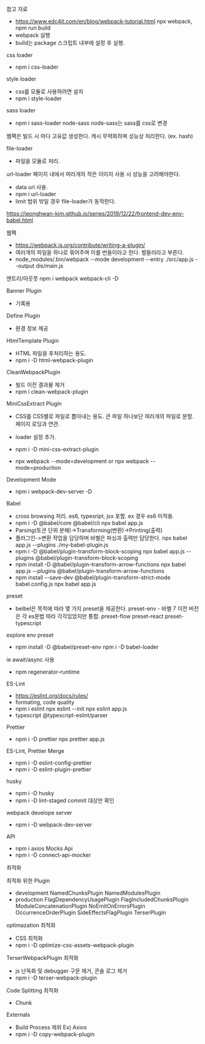 참고 자료
- https://www.edc4it.com/en/blog/webpack-tutorial.html
npx webpack, npm run build
- webpack 실행
- build는 package 스크립트 내부에 설정 후 실행.

css loader
- npm i css-loader

style loader
- css를 모듈로 사용하려면 설치
- npm i style-loader

sass loader
- npm i sass-loader node-sass
  node-sass는 sass를 css로 변경

웹팩은 빌드 시 마다 고유값 생성한다.
캐시 무력화하며 성능상 처리한다. (ex. hash)

file-loader
- 파일을 모듈로 처리.

url-loader
페이지 내에서 여러개의 작은 이미지 사용 시 성능을 고려해야한다.
- data url 사용.
- npm i url-loader
- limit 범위 밖일 경우 file-loader가 동작한다.

https://jeonghwan-kim.github.io/series/2019/12/22/frontend-dev-env-babel.html

웹팩 
- https://webpack.js.org/contribute/writing-a-plugin/
- 여러개의 파일을 하나로 묶어주며 이를 번들이라고 한다. 벌들러라고 부른다.
- node_modules/.bin/webpack --mode development --entry ./src/app.js --output dis/main.js

엔트리/아웃풋
npm i webpack webpack-cli -D

Banner Plugin
- 기록용

Define Plugin
- 환경 정보 제공

HtmlTemplate Plugin
- HTML 파일을 후처리하는 용도.
- npm i -D html-webpack-plugin

CleanWebpackPlugin
- 빌드 이전 결과물 제거
- npm i clean-webpack-plugin

MiniCssExtract Plugin
- CSS를 CSS별로 파일로 뽑아내는 용도.
  큰 파일 하나보단 여러개의 파일로 분할.
  페이지 로딩과 연관.
- loader 설정 추가.  
- npm i -D mini-css-extract-plugin

- npx webpack --mode=development or npx webpack --mode=production

Development Mode
- npm i webpack-dev-server -D

Babel
- cross browsing 처리.
  es6, typesript, jsx 포함.
  ex 경우 es6 미적용.
- npm i -D @babel/core @babel/cli
  npx babel app.js
- Parsing(토큰 단위 분해)->Transforming(변환)->Printing(출력)
- 플러그인->변환 작업을 담당하며 바벨은 파싱과 출력만 담당한다.
  npx babel app.js --plugins ./my-babel-plugin.js
- npm i -D @babel/plugin-transform-block-scoping
  npx babel app.js --plugins @babel/plugin-transform-block-scoping
- npm install -D @babel/plugin-transform-arrow-functions
  npx babel app.js --plugins @babel/plugin-transform-arrow-functions
- npm install --save-dev @babel/plugin-transform-strict-mode
  babel.config.js
  npx babel app.js

preset
- belbel은 목적에 따라 몇 가지 preset을 제공한다.
  preset-env - 바벨 7 이전 버전은 각 es문법 따라 각각있었지만 통합.
  preset-flow
  preset-react
  preset-typescript
  
explore env preset
- npm install -D @babel/preset-env
  npm i -D babel-loader

ie await/async 사용
- npm regenerator-runtime

ES-Lint
- https://eslint.org/docs/rules/
- formating, code quality
- npm i eslint
  npx eslint --init
  npx eslint app.js
- typescript
  @typescript-eslint/parser

Prettier
- npm i -D prettier
  npx prettier app.js

ES-Lint, Prettier Merge
- npm i -D eslint-config-prettier
- npm i -D eslint-plugin-prettier

husky
- npm i -D husky
- npm i -D lint-staged
  commit 대상만 확인

webpack develope server
- npm i -D webpack-dev-server

API
- npm i axios
Mocks Api
- npm i -D connect-api-mocker

최적화

최적화 위한 Plugin
- development
  NamedChunksPlugin
  NamedModulesPlugin
- production
  FlagDependencyUsagePlugin
  FlagIncludedChunksPlugin
  ModuleConcatenationPlugin
  NoEmitOnErrorsPlugin
  OccurrenceOrderPlugin
  SideEffectsFlagPlugin
  TerserPlugin  

optimazation 최적화 
- CSS 최적화
- npm i -D optimize-css-assets-webpack-plugin

TerserWebpackPlugin 최적화
- js 난독화 및 debugger 구문 제거, 콘솔 로그 제거
- npm i -D terser-webpack-plugin

Code Splitting 최적화
- Chunk

Externals
- Build Process 제외
  Ex) Axios
- npm i -D copy-webpack-plugin